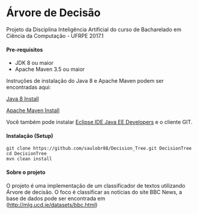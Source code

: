 # Árvore de Decisão
Projeto da Disciplina Inteligência Artificial do curso de Bacharelado em Ciência da Computação - UFRPE 2017.1

#### Pre-requisitos
* JDK 8 ou maior
* Apache Maven 3.5 ou maior

Instruções de instalação do Java 8 e Apache Maven podem ser encontradas aqui:

[Java 8 Install](https://docs.oracle.com/javase/8/docs/technotes/guides/install/)

[Apache Maven Install](https://maven.apache.org/download.cgi#Installation)

Você também pode instalar [Eclipse IDE Java EE Developers](https://www.eclipse.org/downloads/) e o cliente GIT. 

#### Instalação (Setup)
```
git clone https://github.com/saulobr88/Decision_Tree.git DecisionTree
cd DecisionTree
mvn clean install
```

#### Sobre o projeto
O projeto é uma implementação de um classificador de textos utilizando Árvore de decisão.
O foco é classificar as notícias do site BBC News, a base de dados pode ser encontrada em (http://mlg.ucd.ie/datasets/bbc.html)
